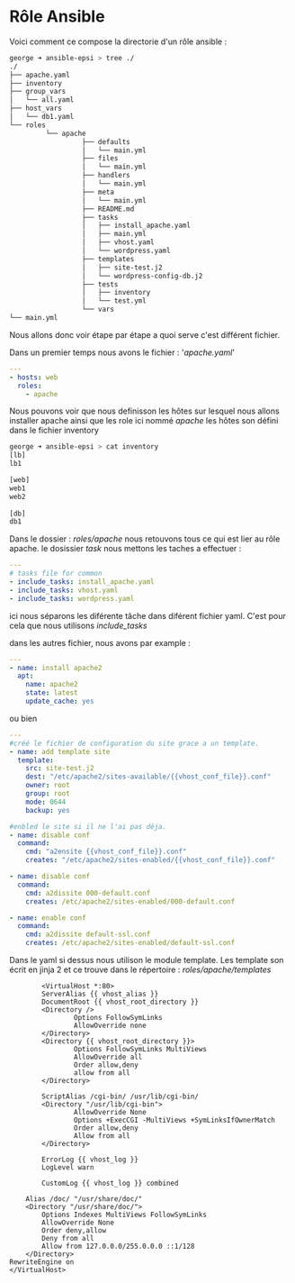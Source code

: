 <!-- TITLE: Ansible -->


# Rôle Ansible

Voici comment ce compose la directorie d'un rôle ansible :


```sh
george ➜ ansible-epsi > tree ./
./
├── apache.yaml
├── inventory
├── group_vars
│   └── all.yaml
├── host_vars
│   └── db1.yaml
└── roles
         └── apache
                  ├── defaults
                  │   └── main.yml
                  ├── files
                  │   └── main.yml
                  ├── handlers
                  │   └── main.yml
                  ├── meta
                  │   └── main.yml
                  ├── README.md
                  ├── tasks
                  │   ├── install_apache.yaml
                  │   ├── main.yml
                  │   ├── vhost.yaml
                  │   └── wordpress.yaml
                  ├── templates
                  │   ├── site-test.j2
                  │   └── wordpress-config-db.j2
                  ├── tests
                  │   ├── inventory
                  │   └── test.yml
                  └── vars
└── main.yml
```
Nous allons donc voir étape par étape a quoi serve c'est différent fichier. 

Dans un premier temps nous avons le fichier : '*apache.yaml*'
```yaml
---
- hosts: web
  roles:
    - apache
```

Nous pouvons voir que nous definisson les hôtes sur lesquel nous allons installer apache ainsi que les role ici nommé *apache*
les hôtes son défini dans le fichier inventory 

```sh
george ➜ ansible-epsi > cat inventory
[lb]
lb1

[web]
web1
web2
 
[db]
db1
```
Dans le dossier : *roles/apache* nous retouvons tous ce qui est lier au rôle apache. 
le dosissier *task* nous mettons les taches a effectuer :

```yaml
---
# tasks file for common
- include_tasks: install_apache.yaml
- include_tasks: vhost.yaml
- include_tasks: wordpress.yaml
```

ici nous séparons les diférente tâche dans diférent fichier yaml.
C'est pour cela que nous utilisons *include_tasks*

dans les autres fichier, nous avons par example :
```yaml
---
- name: install apache2
  apt:
    name: apache2
    state: latest
    update_cache: yes
```

ou bien 

```yaml
---
#créé le fichier de configuration du site grace a un template. 
- name: add template site
  template:
    src: site-test.j2
    dest: "/etc/apache2/sites-available/{{vhost_conf_file}}.conf"
    owner: root
    group: root
    mode: 0644
    backup: yes

#enbled le site si il ne l'ai pas déja.
- name: disable conf
  command: 
    cmd: "a2ensite {{vhost_conf_file}}.conf"
    creates: "/etc/apache2/sites-enabled/{{vhost_conf_file}}.conf"

- name: disable conf
  command: 
    cmd: a2dissite 000-default.conf
    creates: /etc/apache2/sites-enabled/000-default.conf

- name: enable conf
  command: 
    cmd: a2dissite default-ssl.conf
    creates: /etc/apache2/sites-enabled/default-ssl.conf
```
		
Dans le yaml si dessus nous utilison le module template.
Les template son écrit en jinja 2 et ce trouve dans le répertoire : *roles/apache/templates*
		
```jinja
		<VirtualHost *:80>
        ServerAlias {{ vhost_alias }}
        DocumentRoot {{ vhost_root_directory }}
        <Directory />
                Options FollowSymLinks
                AllowOverride none
        </Directory>
        <Directory {{ vhost_root_directory }}>
                Options FollowSymLinks MultiViews
                AllowOverride all
                Order allow,deny
                allow from all
        </Directory>

        ScriptAlias /cgi-bin/ /usr/lib/cgi-bin/
        <Directory "/usr/lib/cgi-bin">
                AllowOverride None
                Options +ExecCGI -MultiViews +SymLinksIfOwnerMatch
                Order allow,deny
                Allow from all
        </Directory>

        ErrorLog {{ vhost_log }}
        LogLevel warn

        CustomLog {{ vhost_log }} combined

    Alias /doc/ "/usr/share/doc/"
    <Directory "/usr/share/doc/">
        Options Indexes MultiViews FollowSymLinks
        AllowOverride None
        Order deny,allow
        Deny from all
        Allow from 127.0.0.0/255.0.0.0 ::1/128
    </Directory>
RewriteEngine on
</VirtualHost>
```
